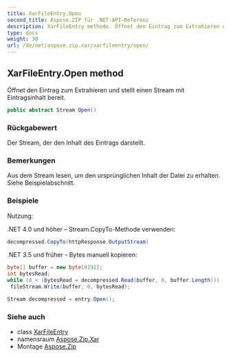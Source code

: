 ```yaml
---
title: XarFileEntry.Open
second_title: Aspose.ZIP für .NET-API-Referenz
description: XarFileEntry methode. Öffnet den Eintrag zum Extrahieren und stellt einen Stream mit Eintragsinhalt bereit.
type: docs
weight: 30
url: /de/net/aspose.zip.xar/xarfileentry/open/
---
```

## XarFileEntry.Open method

Öffnet den Eintrag zum Extrahieren und stellt einen Stream mit Eintragsinhalt bereit.

```csharp
public abstract Stream Open()
```

### Rückgabewert

Der Stream, der den Inhalt des Eintrags darstellt.

### Bemerkungen

Aus dem Stream lesen, um den ursprünglichen Inhalt der Datei zu erhalten. Siehe Beispielabschnitt.

### Beispiele

Nutzung:

.NET 4.0 und höher – Stream.CopyTo-Methode verwenden:

```csharp
decompressed.CopyTo(httpResponse.OutputStream)
```

.NET 3.5 und früher - Bytes manuell kopieren:

```csharp
byte[] buffer = new byte[8192];
int bytesRead;
while (0 < (bytesRead = decompressed.Read(buffer, 0, buffer.Length)))
 fileStream.Write(buffer, 0, bytesRead);
```

```csharp
Stream decompressed = entry.Open();
```

### Siehe auch

* class [XarFileEntry](../)
* namensraum [Aspose.Zip.Xar](../../xarfileentry/)
* Montage [Aspose.Zip](../../../)



